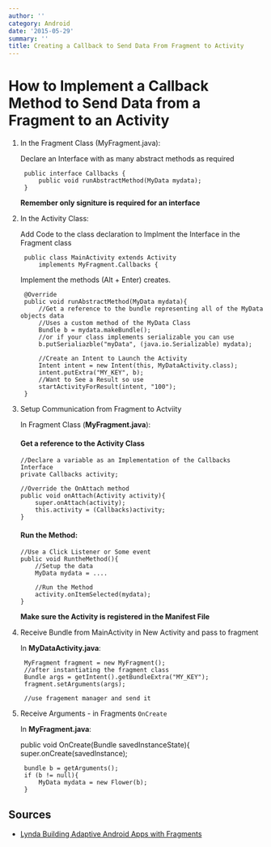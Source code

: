 ```yaml
---
author: ''
category: Android
date: '2015-05-29'
summary: ''
title: Creating a Callback to Send Data From Fragment to Activity
---
```

# How to Implement a Callback Method to Send Data from a Fragment to an Activity

1. In the Fragment Class (MyFragment.java):

	Declare an Interface with as many abstract methods as required

        public interface Callbacks {
            public void runAbstractMethod(MyData mydata);
        }

	**Remember only signiture is required for an interface**

2. In the Activity Class:

    Add Code to the class declaration to Implment the Interface in the Fragment class

        public class MainActivity extends Activity
            implements MyFragment.Callbacks {

    Implement the methods (Alt + Enter) creates.

        @Override
        public void runAbstractMethod(MyData mydata){
            //Get a reference to the bundle representing all of the MyData objects data
            //Uses a custom method of the MyData Class
            Bundle b = mydata.makeBundle();
            //or if your class implements serializable you can use
            b.putSerialiazble("myData", (java.io.Serializable) mydata);

            //Create an Intent to Launch the Activity
            Intent intent = new Intent(this, MyDataActivity.class);
            intent.putExtra("MY_KEY", b);
            //Want to See a Result so use
            startActivityForResult(intent, "100");
        }

3. Setup Communication from Fragment to Actviity

	In Fragment Class (**MyFragment.java**):

	#### Get a reference to the Activity Class

	```
	//Declare a variable as an Implementation of the Callbacks Interface
	private Callbacks activity;

	//Override the OnAttach method
	public void onAttach(Activity activity){
		super.onAttach(activity);
		this.activity = (Callbacks)activity;
	}
	```

	#### Run the Method:

	```
	//Use a Click Listener or Some event
	public void RuntheMethod(){
		//Setup the data
		MyData mydata = ....

		//Run the Method
		activity.onItemSelected(mydata);
	}
	```

	**Make sure the Activity is registered in the Manifest File**

4. Receive Bundle from MainActivity in New Activity and pass to fragment

	In **MyDataActivity.java**:

        MyFragment fragment = new MyFragment();
        //after instantiating the fragment class
        Bundle args = getIntent().getBundleExtra("MY_KEY");
        fragment.setArguments(args);

        //use fragement manager and send it

5. Receive Arguments - in Fragments `OnCreate`

	In **MyFragment.java**:

    public void OnCreate(Bundle savedInstanceState){
        super.onCreate(savedInstance);

        bundle b = getArguments();
        if (b != null){
            MyData mydata = new Flower(b);
        }   

## Sources

* [Lynda Building Adaptive Android Apps with Fragments](https://www.linkedin.com/learning/building-flexible-android-apps-with-the-fragments-api-with-java/understanding-fragments)
